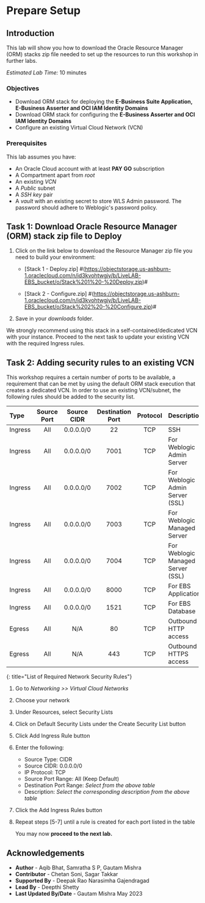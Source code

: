# Prepare Setup

## Introduction
This lab will show you how to download the Oracle Resource Manager (ORM) stacks zip file needed to set up the resources to run this workshop in further labs.

*Estimated Lab Time:* 10 minutes

### Objectives
-   Download ORM stack for deploying the **E-Business Suite Application, E-Business Asserter and OCI IAM Identity Domains**
-   Download ORM stack for configuring the **E-Business Asserter and OCI IAM Identity Domains**
-   Configure an existing Virtual Cloud Network (VCN)

### Prerequisites
This lab assumes you have:
- An Oracle Cloud account with at least **PAY GO** subscription
- A Compartment apart from *root*
- An existing *VCN*
- A *Public* subnet
- A *SSH key* pair
- A *vault* with an existing secret to store WLS Admin password. The password should adhere to Weblogic's password policy.

## Task 1: Download Oracle Resource Manager (ORM) stack zip file to Deploy 
1.  Click on the link below to download the Resource Manager zip file you need to build your environment:

    - [Stack 1 - Deploy.zip] #(https://objectstorage.us-ashburn-1.oraclecloud.com/n/id3kvohtwgjy/b/LiveLAB-EBS_bucket/o/Stack%201%20-%20Deploy.zip)#
	
	- [Stack 2 - Configure.zip]	#(https://objectstorage.us-ashburn-1.oraclecloud.com/n/id3kvohtwgjy/b/LiveLAB-EBS_bucket/o/Stack%202%20-%20Configure.zip)#

2.  Save in your *downloads* folder.

We strongly recommend using this stack in a self-contained/dedicated VCN with your instance. Proceed to the next task to update your existing VCN with the required Ingress rules.

## Task 2: Adding security rules to an existing VCN

This workshop requires a certain number of ports to be available, a requirement that can be met by using the default ORM stack execution that creates a dedicated VCN. In order to use an existing VCN/subnet, the following rules should be added to the security list.

| Type           | Source Port    | Source CIDR | Destination Port | Protocol | Description                           |
| :-----------   |   :--------:   |  :--------: |    :----------:  | :----:   | :------------------------------------ |
| Ingress        | All            | 0.0.0.0/0   | 22               | TCP      | SSH                                   |
| Ingress        | All            | 0.0.0.0/0   | 7001             | TCP      | For Weblogic Admin Server             |
| Ingress        | All            | 0.0.0.0/0   | 7002             | TCP      | For Weblogic Admin Server (SSL)       |
| Ingress        | All            | 0.0.0.0/0   | 7003             | TCP      | For Weblogic Managed Server           |
| Ingress        | All            | 0.0.0.0/0   | 7004             | TCP      | For Weblogic Managed Server (SSL)     |
| Ingress        | All            | 0.0.0.0/0   | 8000             | TCP      | For EBS Application                   |
| Ingress        | All            | 0.0.0.0/0   | 1521             | TCP      | For EBS Database                      |
| Egress         | All            | N/A         | 80               | TCP      | Outbound HTTP access                  |
| Egress         | All            | N/A         | 443              | TCP      | Outbound HTTPS access                 |

{: title="List of Required Network Security Rules"}

<!-- **Notes**: This next table is for reference and should be adapted for the workshop. If optional rules are needed as shown in the example below, then uncomment it and add those optional rules. The first entry is just for illustration and may not fit your workshop -->

<!--
| Type           | Source Port    | Source CIDR | Destination Port | Protocol | Description                           |
| :-----------   |   :--------:   |  :--------: |    :----------:  | :----:   | :------------------------------------ |
| Ingress        | All            | 0.0.0.0/0   | 443               | TCP     | e.g. Remote access for web app        |
{: title="List of Optional Network Security Rules"}
-->

1.  Go to *Networking >> Virtual Cloud Networks*
2.  Choose your network
3.  Under Resources, select Security Lists
4.  Click on Default Security Lists under the Create Security List button
5.  Click Add Ingress Rule button
6.  Enter the following:  
    - Source Type: CIDR
    - Source CIDR: 0.0.0.0/0
    - IP Protocol: TCP
    - Source Port Range: All (Keep Default)
    - Destination Port Range: *Select from the above table*
    - Description: *Select the corresponding description from the above table*
7.  Click the Add Ingress Rules button
8. Repeat steps [5-7] until a rule is created for each port listed in the table

    You may now **proceed to the next lab.**

## Acknowledgements
* **Author** - Aqib Bhat, Samratha S P, Gautam Mishra
* **Contributor** - Chetan Soni, Sagar Takkar
* **Supported By** - Deepak Rao Narasimha Gajendragad
* **Lead By** - Deepthi Shetty 
* **Last Updated By/Date** - Gautam Mishra May 2023